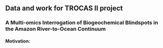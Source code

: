 ## Data and work for TROCAS II project

### A Multi-omics Interrogation of Biogeochemical Blindspots in the Amazon River-to-Ocean Continuum

#### Motivation: 


